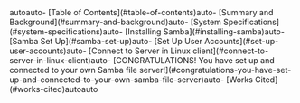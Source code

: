 <!-- TOC -->autoauto- [Table of Contents](#table-of-contents)auto- [Summary and Background](#summary-and-background)auto- [System Specifications](#system-specifications)auto- [Installing Samba](#installing-samba)auto- [Samba Set Up](#samba-set-up)auto- [Set Up User Accounts](#set-up-user-accounts)auto- [Connect to Server in Linux client](#connect-to-server-in-linux-client)auto- [CONGRATULATIONS! You have set up and connected to your own Samba file server!](#congratulations-you-have-set-up-and-connected-to-your-own-samba-file-server)auto- [Works Cited](#works-cited)autoauto<!-- /TOC -->